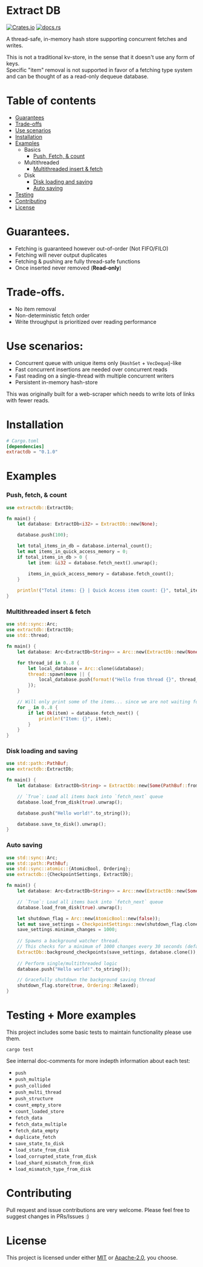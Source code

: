 # Extract DB
[![Crates.io](https://img.shields.io/crates/v/extractdb?style=flat-square)](https://crates.io/crates/extractdb) [![docs.rs](https://img.shields.io/docsrs/extractdb?style=flat-square)](https://docs.rs/extractdb/)

A thread-safe, in-memory hash store supporting concurrent fetches and writes.<br/>

This is not a traditional kv-store, in the sense that it doesn't use any form of keys.<br/>
Specific "item" removal is not supported in favor of a fetching type system and can be thought of as a read-only dequeue database.

# Table of contents
- [Guarantees](#guarantees)
- [Trade-offs](#trade-offs)
- [Use scenarios](#use-scenarios)
- [Installation](#installation)
- [Examples](#examples)
  - Basics
    - [Push, Fetch, & count](#push-fetch--count) 
  - Multithreaded
    - [Multithreaded insert & fetch](#multithreaded-insert--fetch)
  - Disk
    - [Disk loading and saving](#disk-loading-and-saving)
    - [Auto saving](#auto-saving)
- [Testing](#testing--more-examples)
- [Contributing](#contributing)
- [License](#license)

# Guarantees.
- Fetching is guaranteed however out-of-order (Not FIFO/FILO)
- Fetching will never output duplicates
- Fetching & pushing are fully thread-safe functions
- Once inserted never removed (**Read-only**)

# Trade-offs.
- No item removal
- Non-deterministic fetch order 
- Write throughput is prioritized over reading performance

# Use scenarios:
- Concurrent queue with unique items only (`HashSet` + `VecDeque`)-like
- Fast concurrent insertions are needed over concurrent reads
- Fast reading on a single-thread with multiple concurrent writers
- Persistent in-memory hash-store

This was originally built for a web-scraper which needs to write lots of links with fewer reads.

# Installation
```toml
# Cargo.toml
[dependencies]
extractdb = "0.1.0"
```

# Examples

### Push, fetch, & count
```rust
use extractdb::ExtractDb;

fn main() {
    let database: ExtractDb<i32> = ExtractDb::new(None);

    database.push(100);

    let total_items_in_db = database.internal_count();
    let mut items_in_quick_access_memory = 0;
    if total_items_in_db > 0 {
        let item: &i32 = database.fetch_next().unwrap();

        items_in_quick_access_memory = database.fetch_count();
    }
    
    println!("Total items: {} | Quick Access item count: {}", total_items_in_db, items_in_quick_access_memory);
}
```

### Multithreaded insert & fetch
```rust
use std::sync::Arc;
use extractdb::ExtractDb;
use std::thread;

fn main() {
    let database: Arc<ExtractDb<String>> = Arc::new(ExtractDb::new(None));

    for thread_id in 0..8 {
        let local_database = Arc::clone(&database);
        thread::spawn(move || {
            local_database.push(format!("Hello from thread {}", thread_id))
        });
    }

    // Will only print some of the items... since we are not waiting for thread completion.
    for _ in 0..8 {
        if let Ok(item) = database.fetch_next() {
            println!("Item: {}", item);
        }
    }
}
```

### Disk loading and saving
```rust
use std::path::PathBuf;
use extractdb::ExtractDb;

fn main() {
    let database: ExtractDb<String> = ExtractDb::new(Some(PathBuf::from("./test_db")));

    // `True`: Load all items back into `fetch_next` queue
    database.load_from_disk(true).unwrap();

    database.push("Hello world!".to_string());

    database.save_to_disk().unwrap();
}
```

### Auto saving
```rust
use std::sync::Arc;
use std::path::PathBuf;
use std::sync::atomic::{AtomicBool, Ordering};
use extractdb::{CheckpointSettings, ExtractDb};

fn main() {
    let database: Arc<ExtractDb<String>> = Arc::new(ExtractDb::new(Some(PathBuf::from("./test_db"))));

    // `True`: Load all items back into `fetch_next` queue
    database.load_from_disk(true).unwrap();

    let shutdown_flag = Arc::new(AtomicBool::new(false));
    let mut save_settings = CheckpointSettings::new(shutdown_flag.clone());
    save_settings.minimum_changes = 1000;
    
    // Spawns a background watcher thread. 
    // This checks for a minimum of 1000 changes every 30 seconds (default)
    ExtractDb::background_checkpoints(save_settings, database.clone());
    
    // Perform single/multithreaded logic
    database.push("Hello world!".to_string());

    // Gracefully shutdown the background saving thread
    shutdown_flag.store(true, Ordering::Relaxed);
}
```

# Testing + More examples
This project includes some basic tests to maintain functionality please use them.
```text
cargo test
```

See internal doc-comments for more indepth information about each test:
- `push`
- `push_multiple`
- `push_collided`
- `push_multi_thread`
- `push_structure`
- `count_empty_store`
- `count_loaded_store`
- `fetch_data`
- `fetch_data_multiple`
- `fetch_data_empty`
- `duplicate_fetch`
- `save_state_to_disk`
- `load_state_from_disk`
- `load_corrupted_state_from_disk`
- `load_shard_mismatch_from_disk`
- `load_mismatch_type_from_disk`

# Contributing
Pull request and issue contributions are very welcome. Please feel free to suggest changes in PRs/Issues :)

# License
This project is licensed under either [MIT](LICENSE) or [Apache-2.0](LICENSE-APACHE), you choose.